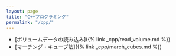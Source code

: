 ```yaml
---
layout: page
title: "C++プログラミング"
permalink: "/cpp/"
---
```


* [ボリュームデータの読み込み]({% link _cpp/read_volume.md %})
* [マーチング・キューブ法]({% link _cpp/march_cubes.md %})
